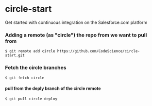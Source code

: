 # circle-start

Get started with continuous integration on the Salesforce.com platform

### Adding a remote (as "circle") the repo from we want to pull from 
```$ git remote add circle https://github.com/CodeScience/circle-start.git```

### Fetch the circle branches
```$ git fetch circle```

#### pull from the deply branch of the circle remote
```$ git pull circle deploy```
